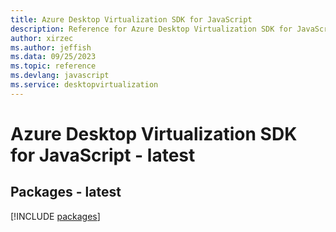 ```yaml
---
title: Azure Desktop Virtualization SDK for JavaScript
description: Reference for Azure Desktop Virtualization SDK for JavaScript
author: xirzec
ms.author: jeffish
ms.data: 09/25/2023
ms.topic: reference
ms.devlang: javascript
ms.service: desktopvirtualization
---
```

# Azure Desktop Virtualization SDK for JavaScript - latest
## Packages - latest
[!INCLUDE [packages](desktop-virtualization-index.md)]
